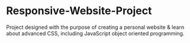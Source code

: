 # Responsive-Website-Project
Project designed with the purpose of creating a personal website &amp; learn about advanced CSS, including JavaScript object oriented programming.
